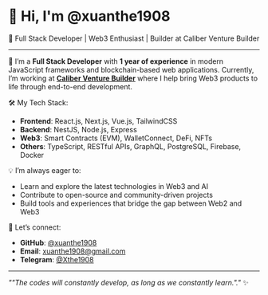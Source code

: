 # 👋 Hi, I'm @xuanthe1908

🚀 Full Stack Developer | Web3 Enthusiast | Builder at Caliber Venture Builder

---

🌱 I’m a **Full Stack Developer** with **1 year of experience** in modern JavaScript frameworks and blockchain-based web applications. Currently, I’m working at **[Caliber Venture Builder](https://caliber.so)** where I help bring Web3 products to life through end-to-end development.

🛠️ My Tech Stack:
- **Frontend**: React.js, Next.js, Vue.js, TailwindCSS
- **Backend**: NestJS, Node.js, Express
- **Web3**: Smart Contracts (EVM), WalletConnect, DeFi, NFTs
- **Others**: TypeScript, RESTful APIs, GraphQL, PostgreSQL, Firebase, Docker

💡 I’m always eager to:
- Learn and explore the latest technologies in Web3 and AI
- Contribute to open-source and community-driven projects
- Build tools and experiences that bridge the gap between Web2 and Web3

🤝 Let’s connect:
- **GitHub**: [@xuanthe1908](https://github.com/xuanthe1908)
- **Email**: [xuanthe1908@gmail.com](mailto:xuanthe1908@gmail.com)
- **Telegram**: [@Xthe1908](https://t.me/Xthe1908)

---

_""The codes will constantly develop, as long as we constantly learn."."_ ✨
